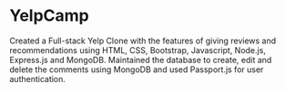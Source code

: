 # YelpCamp

Created a Full-stack Yelp Clone with the features of giving reviews and recommendations using HTML, CSS, Bootstrap, Javascript, Node.js, Express.js and MongoDB. Maintained the database to create, edit and delete the comments using MongoDB and used Passport.js for user authentication.
